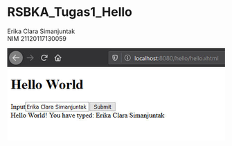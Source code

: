 # RSBKA_Tugas1_Hello

Erika Clara Simanjuntak \
NIM 21120117130059 


![Screenshot](Hello_Erika.jpg)
